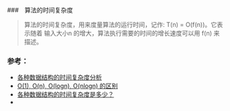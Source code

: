 ###　算法的时间复杂度
> 算法的时间复杂度，用来度量算法的运行时间，记作: T(n) = O(f(n))。它表示随着 输入大小n 的增大，算法执行需要的时间的增长速度可以用 f(n) 来描述。

### 参考：
- [各种数据结构的时间复杂度分析](https://blog.csdn.net/chao2016/article/details/82425317)
- [O(1), O(n), O(logn), O(nlogn) 的区别](https://blog.csdn.net/ted_cs/article/details/82881831)
- [各种数据结构的时间复杂度是多少？](https://cloud.tencent.com/developer/ask/112047)
- []()